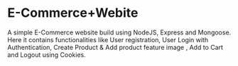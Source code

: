 # E-Commerce+Webite

A simple E-Commerce website build using NodeJS, Express and Mongoose. Here it contains functionalities like User registration, User Login with Authentication, Create Product & Add product feature image , Add to Cart and Logout using Cookies.
